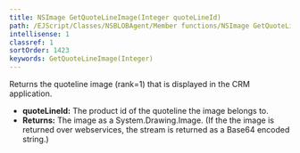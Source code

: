 ```yaml
---
title: NSImage GetQuoteLineImage(Integer quoteLineId)
path: /EJScript/Classes/NSBLOBAgent/Member functions/NSImage GetQuoteLineImage(Integer p_0)
intellisense: 1
classref: 1
sortOrder: 1423
keywords: GetQuoteLineImage(Integer)
---
```



Returns the quoteline image (rank=1) that is displayed in the CRM application.



* **quoteLineId:** The product id of the quoteline the image belongs to.
* **Returns:** The image as a System.Drawing.Image. (If the the image is returned over webservices, the stream is returned as a Base64 encoded string.)


